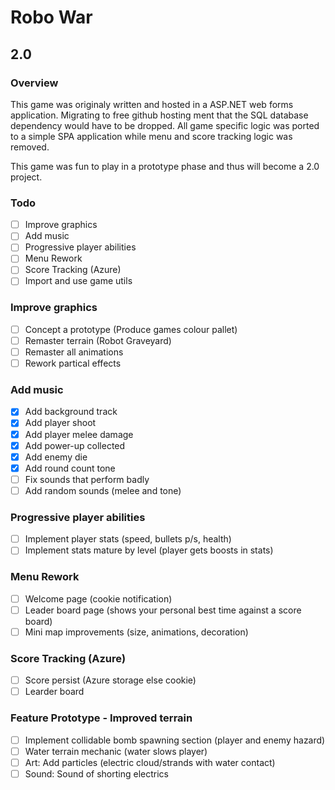 # Robo War
## 2.0

### Overview
This game was originaly written and hosted in a ASP.NET web forms application.
Migrating to free github hosting ment that the SQL database dependency would have to be dropped. All game specific logic was ported to a simple SPA application while menu and score tracking logic was removed.

This game was fun to play in a prototype phase and thus will become a 2.0 project.


### Todo
- [ ] Improve graphics
- [ ] Add music
- [ ] Progressive player abilities
- [ ] Menu Rework
- [ ] Score Tracking (Azure)
- [ ] Import and use game utils

### Improve graphics
- [ ] Concept a prototype (Produce games colour pallet)
- [ ] Remaster terrain (Robot Graveyard)
- [ ] Remaster all animations
- [ ] Rework partical effects

### Add music
- [x] Add background track
- [x] Add player shoot
- [x] Add player melee damage
- [x] Add power-up collected
- [x] Add enemy die
- [x] Add round count tone
- [ ] Fix sounds that perform badly
- [ ] Add random sounds (melee and tone)

### Progressive player abilities
- [ ] Implement player stats (speed, bullets p/s, health)
- [ ] Implement stats mature by level (player gets boosts in stats)

### Menu Rework
- [ ] Welcome page (cookie notification)
- [ ] Leader board page (shows your personal best time against a score board)
- [ ] Mini map improvements (size, animations, decoration)

### Score Tracking (Azure)
- [ ] Score persist (Azure storage else cookie)
- [ ] Learder board

### Feature Prototype - Improved terrain
- [ ] Implement collidable bomb spawning section (player and enemy hazard)
- [ ] Water terrain mechanic (water slows player)
- [ ] Art: Add particles (electric cloud/strands with water contact)
- [ ] Sound: Sound of shorting electrics
